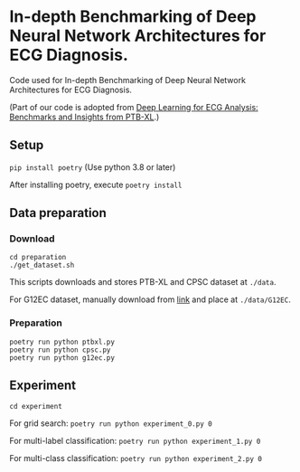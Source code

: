 # In-depth Benchmarking of Deep Neural Network Architectures for ECG Diagnosis.

Code used for In-depth Benchmarking of Deep Neural Network Architectures for ECG Diagnosis.

(Part of our code is adopted from [Deep Learning for ECG Analysis: Benchmarks and Insights from PTB-XL](https://github.com/helme/ecg_ptbxl_benchmarking).)

## Setup

`pip install poetry`
(Use python 3.8 or later)

After installing poetry, execute
`poetry install`

## Data preparation

### Download
```
cd preparation
./get_dataset.sh
```
This scripts downloads and stores PTB-XL and CPSC dataset at `./data`.

For G12EC dataset, manually download from [link](https://www.kaggle.com/bjoernjostein/georgia-12lead-ecg-challenge-database/metadata) and place at `./data/G12EC`.

### Preparation

```
poetry run python ptbxl.py
poetry run python cpsc.py
poetry run python g12ec.py
```

## Experiment

```
cd experiment
```

For grid search: `poetry run python experiment_0.py 0`

For multi-label classification: `poetry run python experiment_1.py 0`

For multi-class classification: `poetry run python experiment_2.py 0`

